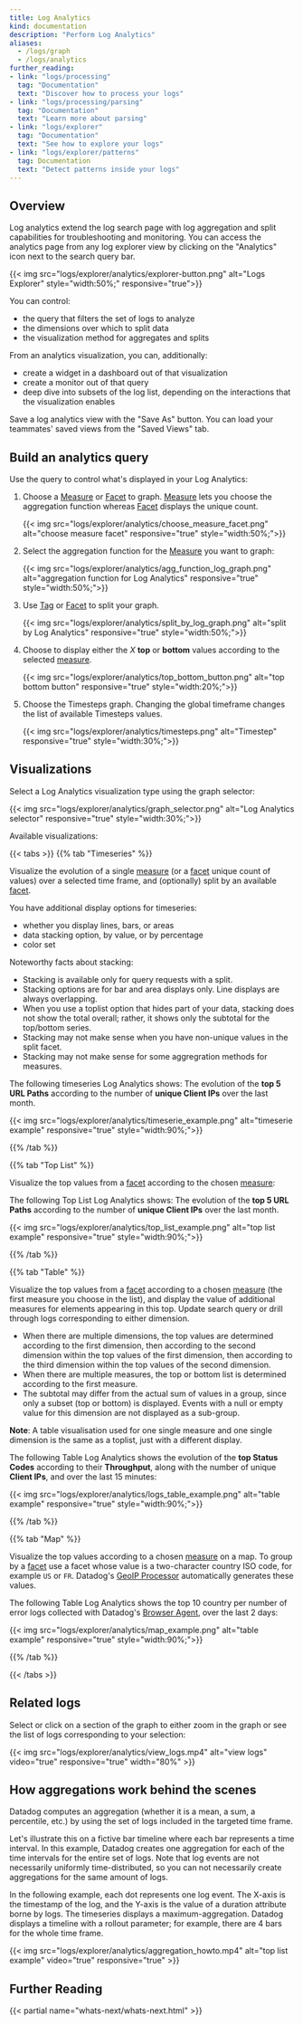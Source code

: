 ```yaml
---
title: Log Analytics
kind: documentation
description: "Perform Log Analytics"
aliases:
  - /logs/graph
  - /logs/analytics
further_reading:
- link: "logs/processing"
  tag: "Documentation"
  text: "Discover how to process your logs"
- link: "logs/processing/parsing"
  tag: "Documentation"
  text: "Learn more about parsing"
- link: "logs/explorer"
  tag: "Documentation"
  text: "See how to explore your logs"
- link: "logs/explorer/patterns"
  tag: Documentation
  text: "Detect patterns inside your logs"
---
```


## Overview

Log analytics extend the log search page with log aggregation and split capabilities for troubleshooting and monitoring.
You can access the analytics page from any log explorer view by clicking on the "Analytics" icon next to the search query bar.

{{< img src="logs/explorer/analytics/explorer-button.png" alt="Logs Explorer" style="width:50%;" responsive="true">}}

You can control:

* the query that filters the set of logs to analyze
* the dimensions over which to split data
* the visualization method for aggregates and splits

From an analytics visualization, you can, additionally:

* create a widget in a dashboard out of that visualization
* create a monitor out of that query
* deep dive into subsets of the log list, depending on the interactions that the visualization enables

Save a log analytics view with the "Save As" button. You can load your teammates' saved views from the "Saved Views" tab.


## Build an analytics query

Use the query to control what's displayed in your Log Analytics:

1. Choose a [Measure][1] or [Facet][2] to graph. [Measure][1] lets you choose the aggregation function whereas [Facet][2] displays the unique count.

    {{< img src="logs/explorer/analytics/choose_measure_facet.png" alt="choose measure facet" responsive="true" style="width:50%;">}}
2. Select the aggregation function for the [Measure][1] you want to graph:

    {{< img src="logs/explorer/analytics/agg_function_log_graph.png" alt="aggregation function for Log Analytics" responsive="true" style="width:50%;">}}

3. Use [Tag][1] or [Facet][2] to split your graph.

    {{< img src="logs/explorer/analytics/split_by_log_graph.png" alt="split by Log Analytics" responsive="true" style="width:50%;">}}

4. Choose to display either the *X* **top** or **bottom** values according to the selected [measure][1].

    {{< img src="logs/explorer/analytics/top_bottom_button.png" alt="top bottom button" responsive="true" style="width:20%;">}}

5. Choose the Timesteps graph.
  Changing the global timeframe changes the list of available Timesteps values.

    {{< img src="logs/explorer/analytics/timesteps.png" alt="Timestep" responsive="true" style="width:30%;">}}


## Visualizations

Select a Log Analytics visualization type using the graph selector:

{{< img src="logs/explorer/analytics/graph_selector.png" alt="Log Analytics selector" responsive="true" style="width:30%;">}}

Available visualizations:

{{< tabs >}}
{{% tab "Timeseries" %}}

Visualize the evolution of a single [measure][1] (or a [facet][2] unique count of values) over a selected time frame, and (optionally) split by an available [facet][2].

You have additional display options for timeseries:

* whether you display lines, bars, or areas
* data stacking option, by value, or by percentage
* color set

Noteworthy facts about stacking:

* Stacking is available only for query requests with a split.
* Stacking options are for bar and area displays only. Line displays are always overlapping.
* When you use a toplist option that hides part of your data, stacking does not show the total overall; rather, it shows only the subtotal for the top/bottom series.
* Stacking may not make sense when you have non-unique values in the split facet.
* Stacking may not make sense for some aggregration methods for measures.

The following timeseries Log Analytics shows:
The evolution of the **top 5 URL Paths** according to the number of **unique Client IPs** over the last month.

{{< img src="logs/explorer/analytics/timeserie_example.png" alt="timeserie example" responsive="true" style="width:90%;">}}


[1]: /logs/explorer/?tab=measures#setup
[2]: /logs/explorer/?tab=facets#setup
{{% /tab %}}

{{% tab "Top List" %}}

Visualize the top values from a [facet][1] according to the chosen [measure][2]:

The following Top List Log Analytics shows:
The evolution of the **top 5 URL Paths** according to the number of **unique Client IPs** over the last month.

{{< img src="logs/explorer/analytics/top_list_example.png" alt="top list example" responsive="true" style="width:90%;">}}


[1]: /logs/explorer/?tab=facets#setup
[2]: /logs/explorer/?tab=measures#setup
{{% /tab %}}

{{% tab "Table" %}}

Visualize the top values from a [facet][1] according to a chosen [measure][2] (the first measure you choose in the list), and display the value of additional measures for elements appearing in this top. Update search query or drill through logs corresponding to either dimension.

* When there are multiple dimensions, the top values are determined according to the first dimension, then according to the second dimension within the top values of the first dimension, then according to the third dimension within the top values of the second dimension.
* When there are multiple measures, the top or bottom list is determined according to the first measure.
* The subtotal may differ from the actual sum of values in a group, since only a subset (top or bottom) is displayed. Events with a null or empty value for this dimension are not displayed as a sub-group.

 **Note**: A table visualisation used for one single measure and one single dimension is the same as a toplist, just with a different display.

 The following Table Log Analytics shows the evolution of the **top Status Codes** according to their **Throughput**, along with the number of unique **Client IPs**, and over the last 15 minutes:

{{< img src="logs/explorer/analytics/logs_table_example.png" alt="table example" responsive="true" style="width:90%;">}}

[1]: /logs/explorer/?tab=facets#setup
[2]: /logs/explorer/?tab=measures#setup
{{% /tab %}}

{{% tab "Map" %}}

Visualize the top values according to a chosen [measure][2] on a map. To group by a [facet][1] use a facet whose value is a two-character country ISO code, for example `US` or `FR`. Datadog's [GeoIP Processor][3] automatically generates these values.

The following Table Log Analytics shows the top 10 country per number of error logs collected with Datadog's [Browser Agent][4], over the last 2 days:

{{< img src="logs/explorer/analytics/map_example.png" alt="table example" responsive="true" style="width:90%;">}}

[1]: /logs/explorer/?tab=facets#setup
[2]: /logs/explorer/?tab=measures#setup
[3]: /logs/processing/processors/?tab=ui#geoip-parser
[4]: /logs/log_collection/javascript/?tab=us
{{% /tab %}}

{{< /tabs >}}

## Related logs

Select or click on a section of the graph to either zoom in the graph or see the list of logs corresponding to your selection:

{{< img src="logs/explorer/analytics/view_logs.mp4" alt="view logs" video="true" responsive="true" width="80%" >}}

## How aggregations work behind the scenes

Datadog computes an aggregation (whether it is a mean, a sum, a percentile, etc.) by using the set of logs included in the targeted time frame.

Let's illustrate this on a fictive bar timeline where each bar represents a time interval. In this example, Datadog creates one aggregation for each of the time intervals for the entire set of logs. Note that log events are not necessarily uniformly time-distributed, so you can not necessarily create aggregations for the same amount of logs.

In the following example, each dot represents one log event. The X-axis is the timestamp of the log, and the Y-axis is the value of a duration attribute borne by logs. The timeseries displays a maximum-aggregation. Datadog displays a timeline with a rollout parameter; for example, there are 4 bars for the whole time frame.

{{< img src="logs/explorer/analytics/aggregation_howto.mp4" alt="top list example" video="true" responsive="true" >}}

## Further Reading

{{< partial name="whats-next/whats-next.html" >}}

[1]: /logs/explorer/?tab=measures#setup
[2]: /logs/explorer/?tab=facets#setup
